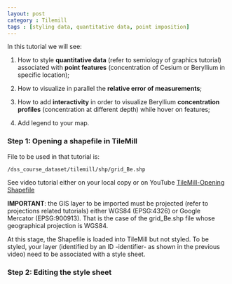```yaml
---
layout: post
category : Tilemill
tags : [styling data, quantitative data, point imposition]
---
```


In this tutorial we will see:

1. How to style **quantitative data** (refer to semiology of graphics tutorial) associated with **point features** (concentration of Cesium or Beryllium in specific location);

2. How to visualize in parallel the **relative error of measurements**;

3. How to add **interactivity** in order to visualize Beryllium **concentration profiles** (concentration at different depth) while hover on features;

4. Add legend to your map.

### Step 1: Opening a shapefile in TileMill

File to be used in that tutorial is:

    /dss_course_dataset/tilemill/shp/grid_Be.shp

See video tutorial either on your local copy or on YouTube [TileMill-Opening Shapefile](http://www.youtube.com/watch?feature=player_detailpage&v=hjQ-FfEcj_Y)

**IMPORTANT**: the GIS layer to be imported must be projected (refer to projections related tutorials) either WGS84 (EPSG:4326) or Google Mercator (EPSG:900913). That is the case of the grid_Be.shp file whose geographical projection is WGS84.

At this stage, the Shapefile is loaded into TileMill but not styled. To be styled, your layer (identified by an ID -identifier- as shown in the previous video) need to be associated with a style sheet.

### Step 2: Editing the style sheet




